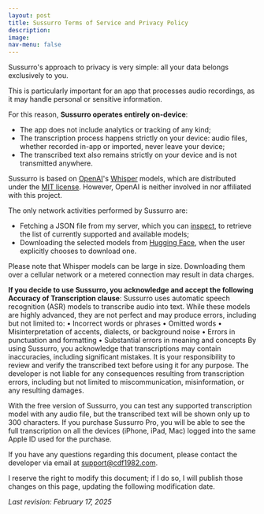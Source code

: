 ```yaml
---
layout: post
title: Sussurro Terms of Service and Privacy Policy
description:
image:
nav-menu: false
---
```

Sussurro's approach to privacy is very simple: all your data belongs exclusively to you.

This is particularly important for an app that processes audio recordings, as it may handle personal or sensitive information.

For this reason, **Sussurro operates entirely on-device**:
- The app does not include analytics or tracking of any kind;
- The transcription process happens strictly on your device: audio files, whether recorded in-app or imported, never leave your device;
- The transcribed text also remains strictly on your device and is not transmitted anywhere.

Sussurro is based on [OpenAI](https://openai.com)'s [Whisper](https://github.com/openai/whisper) models, which are distributed under the [MIT license](https://github.com/openai/whisper/blob/main/LICENSE). However, OpenAI is neither involved in nor affiliated with this project.

The only network activities performed by Sussurro are:
- Fetching a JSON file from my server, which you can [inspect](https://cdf1982.com/sussurro/sussurro-models.json), to retrieve the list of currently supported and available models;
- Downloading the selected models from [Hugging Face](https://huggingface.co), when the user explicitly chooses to download one.

Please note that Whisper models can be large in size. Downloading them over a cellular network or a metered connection may result in data charges.

**If you decide to use Sussurro, you acknowledge and accept the following Accuracy of Transcription clause**:
Sussurro uses automatic speech recognition (ASR) models to transcribe audio into text. While these models are highly advanced, they are not perfect and may produce errors, including but not limited to:
	•	Incorrect words or phrases
	•	Omitted words
	•	Misinterpretation of accents, dialects, or background noise
	•	Errors in punctuation and formatting
    •   Substantial errors in meaning and concepts
By using Sussurro, you acknowledge that transcriptions may contain inaccuracies, including significant mistakes. It is your responsibility to review and verify the transcribed text before using it for any purpose. The developer is not liable for any consequences resulting from transcription errors, including but not limited to miscommunication, misinformation, or any resulting damages.

With the free version of Sussurro, you can test any supported transcription model with any audio file, but the transcribed text will be shown only up to 300 characters. If you purchase Sussurro Pro, you will be able to see the full transcription on all the devices (iPhone, iPad, Mac) logged into the same Apple ID used for the purchase.

If you have any questions regarding this document, please contact the developer via email at [support@cdf1982.com](support@cdf1982.com).

I reserve the right to modify this document; if I do so, I will publish those changes on this page, updating the following modification date.

*Last revision: February 17, 2025*